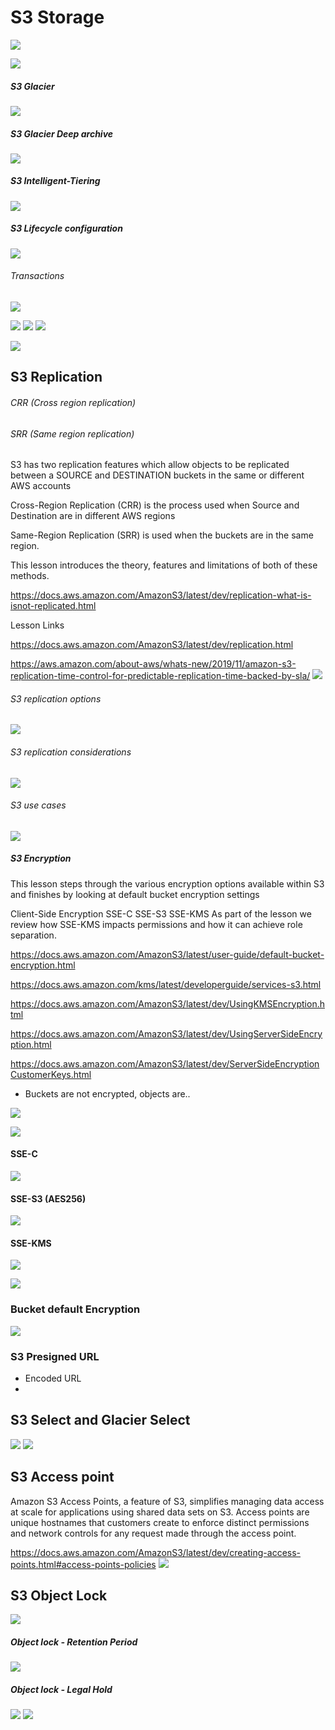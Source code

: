 
# S3 Storage

![](../images/2021-09-06-20-19-25.png)

![](../images/2021-09-06-20-58-09.png)

##### S3 Glacier 
![](../images/2021-09-06-21-08-04.png)

##### S3 Glacier Deep archive
![](../images/2021-09-06-21-11-27.png)

##### S3 Intelligent-Tiering

![](../images/2021-09-06-21-15-18.png)

##### S3 Lifecycle configuration 
![](../images/2021-09-06-21-18-02.png)
###### Transactions
 
![](../images/2021-09-06-21-23-49.png)

![](../images/2021-09-06-21-28-34.png)
![](../images/2021-09-06-21-29-11.png)
![](../images/2021-09-06-21-30-11.png)

![](../images/2021-09-06-21-31-05.png)

## S3 Replication
 ###### CRR (Cross region replication)
 ###### SRR (Same region replication)

 S3 has two replication features which allow objects to be replicated between a SOURCE and DESTINATION buckets in the same or different AWS accounts

Cross-Region Replication (CRR) is the process used when Source and Destination are in different AWS regions

Same-Region Replication (SRR) is used when the buckets are in the same region.

This lesson introduces the theory, features and limitations of both of these methods.

https://docs.aws.amazon.com/AmazonS3/latest/dev/replication-what-is-isnot-replicated.html

Lesson Links

https://docs.aws.amazon.com/AmazonS3/latest/dev/replication.html

https://aws.amazon.com/about-aws/whats-new/2019/11/amazon-s3-replication-time-control-for-predictable-replication-time-backed-by-sla/
![](../images/2021-09-06-21-59-04.png)

###### S3 replication options
![](../images/2021-09-06-22-05-11.png)
###### S3 replication considerations
![](../images/2021-09-06-22-09-32.png)
###### S3 use cases
![](../images/2021-09-06-22-11-53.png)

##### S3 Encryption
This lesson steps through the various encryption options available within S3 and finishes by looking at default bucket encryption settings

Client-Side Encryption
SSE-C
SSE-S3
SSE-KMS
As part of the lesson we review how SSE-KMS impacts permissions and how it can achieve role separation.

https://docs.aws.amazon.com/AmazonS3/latest/user-guide/default-bucket-encryption.html

https://docs.aws.amazon.com/kms/latest/developerguide/services-s3.html

https://docs.aws.amazon.com/AmazonS3/latest/dev/UsingKMSEncryption.html

https://docs.aws.amazon.com/AmazonS3/latest/dev/UsingServerSideEncryption.html

https://docs.aws.amazon.com/AmazonS3/latest/dev/ServerSideEncryptionCustomerKeys.html
- Buckets are not encrypted, objects are..
 
 ![](../images/2021-09-06-22-18-45.png)

 ![](../images/2021-09-06-22-20-13.png)
 #### SSE-C
 ![](../images/2021-09-06-22-23-44.png)
 #### SSE-S3 (AES256)
 ![](../images/2021-09-06-22-30-36.png)
 #### SSE-KMS
 ![](../images/2021-09-06-22-31-56.png)

 ![](../images/2021-09-06-22-43-31.png)

 ### Bucket default Encryption
 ![](../images/2021-09-06-22-45-34.png)

 ### S3 Presigned URL
 - Encoded URL 
 - 
 ## S3 Select and Glacier Select

![](../images/2021-09-06-23-00-22.png)
![](../images/2021-09-06-23-02-34.png)

## S3 Access point
Amazon S3 Access Points, a feature of S3, simplifies managing data access at scale for applications using shared data sets on S3. Access points are unique hostnames that customers create to enforce distinct permissions and network controls for any request made through the access point.

https://docs.aws.amazon.com/AmazonS3/latest/dev/creating-access-points.html#access-points-policies
![](../images/2021-09-06-23-12-48.png)

## S3 Object Lock
![](../images/2021-09-06-23-15-18.png)
##### Object lock - Retention Period
![](../images/2021-09-06-23-38-56.png)
##### Object lock - Legal Hold
![](../images/2021-09-06-23-40-40.png)
![](../images/2021-09-06-23-36-34.png)